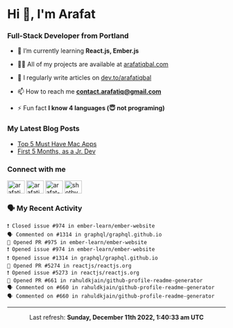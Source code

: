 <h1 align="left">Hi 👋, I'm Arafat</h1>
<h3 align="left">Full-Stack Developer from Portland</h3>

- 🌱 I’m currently learning **React.js, Ember.js**

- 👨‍💻 All of my projects are available at [arafatiqbal.com](https://arafatiqbal.com/)

- 📝 I regularly write articles on [dev.to/arafatiqbal](https://dev.to/arafatiqbal)

- 📫 How to reach me **contact.arafatiq@gmail.com**

- ⚡ Fun fact **I know 4 languages (😇 not programing)**

### My Latest Blog Posts
<!-- BLOG-POST-LIST:START -->
- [Top 5 Must Have Mac Apps](https://dev.to/arafatiqbal/top-5-must-have-mac-apps-16n3)
- [First 5 Months, as a Jr. Dev](https://dev.to/arafatiqbal/first-5-months-as-a-jr-dev-2abl)
<!-- BLOG-POST-LIST:END -->

<h3 align="left">Connect with me</h3>
<p align="left">
<a href="https://dev.to/arafatiqbal" target="blank"><img align="center" src="https://d2fltix0v2e0sb.cloudfront.net/dev-badge.svg" alt="arafatiqbal" height="30" width="40" /></a>
<a href="https://twitter.com/arafati98" target="blank"><img align="center" src="https://raw.githubusercontent.com/rahuldkjain/github-profile-readme-generator/master/src/images/icons/Social/twitter.svg" alt="arafati98" height="30" width="40" /></a>
<a href="https://linkedin.com/in/arafat-iqbal" target="blank"><img align="center" src="https://raw.githubusercontent.com/rahuldkjain/github-profile-readme-generator/master/src/images/icons/Social/linked-in-alt.svg" alt="arafat-iqbal" height="30" width="40" /></a>
<a href="https://instagram.com/shotbyarafat" target="blank"><img align="center" src="https://raw.githubusercontent.com/rahuldkjain/github-profile-readme-generator/master/src/images/icons/Social/instagram.svg" alt="shotbyarafat" height="30" width="40" /></a>
</p>

### 🗣 My Recent Activity
```
❗️ Closed issue #974 in ember-learn/ember-website
🗣 Commented on #1314 in graphql/graphql.github.io
💪 Opened PR #975 in ember-learn/ember-website
❗️ Opened issue #974 in ember-learn/ember-website
❗️ Opened issue #1314 in graphql/graphql.github.io
💪 Opened PR #5274 in reactjs/reactjs.org
❗️ Opened issue #5273 in reactjs/reactjs.org
💪 Opened PR #661 in rahuldkjain/github-profile-readme-generator
🗣 Commented on #660 in rahuldkjain/github-profile-readme-generator
🗣 Commented on #660 in rahuldkjain/github-profile-readme-generator
```

------------
<p align="center">Last refresh: <b>Sunday, December 11th 2022, 1:40:33 am UTC</b></p>
